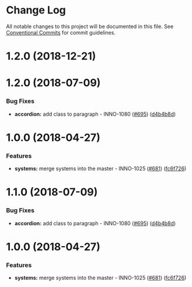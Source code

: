 # Change Log

All notable changes to this project will be documented in this file.
See [Conventional Commits](https://conventionalcommits.org) for commit guidelines.

<a name="1.2.0"></a>
# 1.2.0 (2018-12-21)



<a name="1.2.0"></a>
# 1.2.0 (2018-07-09)


### Bug Fixes

* **accordion:** add class to paragraph - INNO-1080 ([#695](https://github.com/ec-europa/europa-component-library/issues/695)) ([d4b4b8d](https://github.com/ec-europa/europa-component-library/commit/d4b4b8d))



<a name="1.0.0"></a>
# 1.0.0 (2018-04-27)


### Features

* **systems:** merge systems into the master - INNO-1025 ([#681](https://github.com/ec-europa/europa-component-library/issues/681)) ([fc6f726](https://github.com/ec-europa/europa-component-library/commit/fc6f726))




<a name="1.1.0"></a>

# 1.1.0 (2018-07-09)

### Bug Fixes

* **accordion:** add class to paragraph - INNO-1080 ([#695](https://github.com/ec-europa/europa-component-library/issues/695)) ([d4b4b8d](https://github.com/ec-europa/europa-component-library/commit/d4b4b8d))

<a name="1.0.0"></a>

# 1.0.0 (2018-04-27)

### Features

* **systems:** merge systems into the master - INNO-1025 ([#681](https://github.com/ec-europa/europa-component-library/issues/681)) ([fc6f726](https://github.com/ec-europa/europa-component-library/commit/fc6f726))
